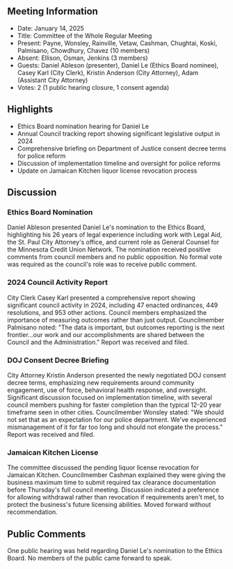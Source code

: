 ## Meeting Information
- Date: January 14, 2025
- Title: Committee of the Whole Regular Meeting
- Present: Payne, Wonsley, Rainville, Vetaw, Cashman, Chughtai, Koski, Palmisano, Chowdhury, Chavez (10 members)
- Absent: Ellison, Osman, Jenkins (3 members)
- Guests: Daniel Ableson (presenter), Daniel Le (Ethics Board nominee), Casey Karl (City Clerk), Kristin Anderson (City Attorney), Adam (Assistant City Attorney)
- Votes: 2 (1 public hearing closure, 1 consent agenda)

## Highlights
- Ethics Board nomination hearing for Daniel Le
- Annual Council tracking report showing significant legislative output in 2024
- Comprehensive briefing on Department of Justice consent decree terms for police reform
- Discussion of implementation timeline and oversight for police reforms
- Update on Jamaican Kitchen liquor license revocation process

## Discussion

### Ethics Board Nomination
Daniel Ableson presented Daniel Le's nomination to the Ethics Board, highlighting his 26 years of legal experience including work with Legal Aid, the St. Paul City Attorney's office, and current role as General Counsel for the Minnesota Credit Union Network. The nomination received positive comments from council members and no public opposition. No formal vote was required as the council's role was to receive public comment.

### 2024 Council Activity Report
City Clerk Casey Karl presented a comprehensive report showing significant council activity in 2024, including 47 enacted ordinances, 449 resolutions, and 953 other actions. Council members emphasized the importance of measuring outcomes rather than just output. Councilmember Palmisano noted:
"The data is important, but outcomes reporting is the next frontier...our work and our accomplishments are shared between the Council and the Administration."
Report was received and filed.

### DOJ Consent Decree Briefing
City Attorney Kristin Anderson presented the newly negotiated DOJ consent decree terms, emphasizing new requirements around community engagement, use of force, behavioral health response, and oversight. Significant discussion focused on implementation timeline, with several council members pushing for faster completion than the typical 12-20 year timeframe seen in other cities. Councilmember Wonsley stated:
"We should not set that as an expectation for our police department. We've experienced mismanagement of it for far too long and should not elongate the process." 
Report was received and filed.

### Jamaican Kitchen License
The committee discussed the pending liquor license revocation for Jamaican Kitchen. Councilmember Cashman explained they were giving the business maximum time to submit required tax clearance documentation before Thursday's full council meeting. Discussion indicated a preference for allowing withdrawal rather than revocation if requirements aren't met, to protect the business's future licensing abilities. Moved forward without recommendation.

## Public Comments
One public hearing was held regarding Daniel Le's nomination to the Ethics Board. No members of the public came forward to speak.
